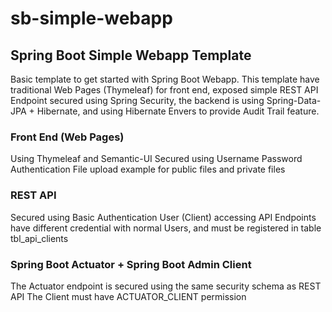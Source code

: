 # sb-simple-webapp
## Spring Boot Simple Webapp Template

Basic template to get started with Spring Boot Webapp.
This template have traditional Web Pages (Thymeleaf) for front end, exposed simple REST API Endpoint secured using Spring Security, the backend is using Spring-Data-JPA + Hibernate, and using Hibernate Envers to provide Audit Trail feature.

### Front End (Web Pages)
Using Thymeleaf and Semantic-UI
Secured using Username Password Authentication
File upload example for public files and private files

### REST API
Secured using Basic Authentication
User (Client) accessing API Endpoints have different credential with normal Users, and must be registered in table tbl_api_clients

### Spring Boot Actuator + Spring Boot Admin Client
The Actuator endpoint is secured using the same security schema as REST API
The Client must have ACTUATOR_CLIENT permission
